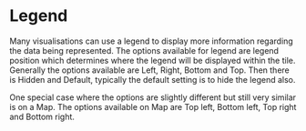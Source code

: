 # Legend

Many visualisations can use a legend to display more information regarding the data being represented. 
The options available for legend are legend position which determines where the legend will be displayed 
within the tile. Generally the options available are Left, Right, Bottom and Top. Then there is Hidden 
and Default, typically the default setting is to hide the legend also.

One special case where the options are slightly different but still very similar is on a Map. The options 
available on Map are Top left, Bottom left, Top right and Bottom right. 